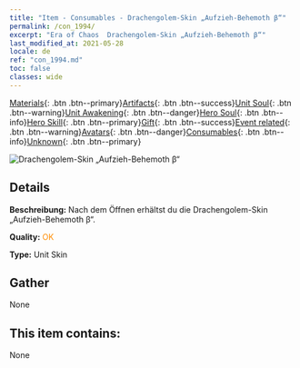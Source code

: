 ```yaml
---
title: "Item - Consumables - Drachengolem-Skin „Aufzieh-Behemoth β“"
permalink: /con_1994/
excerpt: "Era of Chaos  Drachengolem-Skin „Aufzieh-Behemoth β“"
last_modified_at: 2021-05-28
locale: de
ref: "con_1994.md"
toc: false
classes: wide
---
```

 [Materials](/ItemsDE/){: .btn .btn--primary}[Artifacts](/ItemsDE/Artifacts/){: .btn .btn--success}[Unit Soul](/ItemsDE/UnitSoul/){: .btn .btn--warning}[Unit Awakening](/ItemsDE/UnitAwakening/){: .btn .btn--danger}[Hero Soul](/ItemsDE/HeroSoul/){: .btn .btn--info}[Hero Skill](/ItemsDE/HeroSkill/){: .btn .btn--primary}[Gift](/ItemsDE/Gift/){: .btn .btn--success}[Event related](/ItemsDE/Events/){: .btn .btn--warning}[Avatars](/ItemsDE/Avatars/){: .btn .btn--danger}[Consumables](/ItemsDE/Consumables/){: .btn .btn--info}[Unknown](/ItemsDE/Unknown/){: .btn .btn--primary}

 ![Drachengolem-Skin „Aufzieh-Behemoth β“](/images/u/ti_kuileilongpifu2.jpg)

## Details
 **Beschreibung:** Nach dem Öffnen erhältst du die Drachengolem-Skin „Aufzieh-Behemoth β“.

 **Quality:** <span style="color: #FF8C00">OK</span>

 **Type:** Unit Skin

## Gather

  None

## This item contains:

  None

